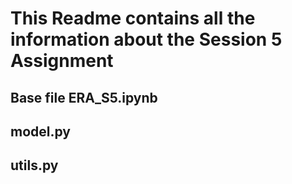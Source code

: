 # This Readme contains all the information about the Session 5 Assignment
## Base file ERA_S5.ipynb



## model.py



## utils.py
